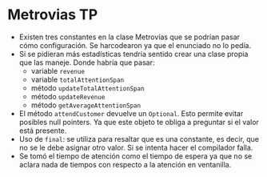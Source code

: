 # Metrovias TP

- Existen tres constantes en la clase Metrovías que se podrían pasar cómo configuración. Se harcodearon ya que el enunciado no lo pedía.
- Si se pidieran más estadísticas tendría sentido crear una clase propia que las maneje. Donde habría que pasar:
    - variable `revenue`
    - variable `totalAttentionSpan`
    - método `updateTotalAttentionSpan`
    - método `updateRevenue`
    - método `getAverageAttentionSpan`
- El método `attendCustomer` devuelve un `Optional`. Esto permite evitar posibles null pointers. Ya que este objeto te obliga a preguntar si el valor está presente.
- Uso de `final`: se utiliza para resaltar que es una constante, es decir, que no se le debe asignar otro valor. Si se intenta hacer el compilador falla.
- Se tomó el tiempo de atención como el tiempo de espera ya que no se aclara nada de tiempos con respecto a la atención en ventanilla.